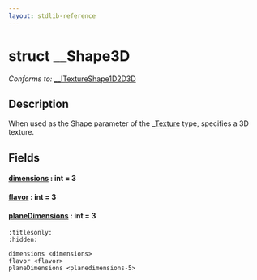```yaml
---
layout: stdlib-reference
---
```


# struct \_\_Shape3D

*Conforms to:* [\_\_ITextureShape1D2D3D](../../interfaces/0_itextureshape1d2d3d-023agik/index)

## Description

When used as the <span class='code'>Shape</span> parameter of the <span class='code'><a href="../0texture-01/index.html" class="code_type">_Texture</a></span> type, specifies a 3D texture.


## Fields

####  <a id="decl-dimensions"></a>[dimensions](dimensions) : int = 3
####  <a id="decl-flavor"></a>[flavor](flavor) : int = 3
####  <a id="decl-planeDimensions"></a>[planeDimensions](planedimensions-5) : int = 3


```{toctree}
:titlesonly:
:hidden:

dimensions <dimensions>
flavor <flavor>
planeDimensions <planedimensions-5>
```
